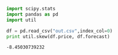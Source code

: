 
```python
import scipy.stats
import pandas as pd
import util

df = pd.read_csv("out.csv",index_col=0)
print util.skew(df.price, df.forecast)
```

```text
-8.45030739232
```




























